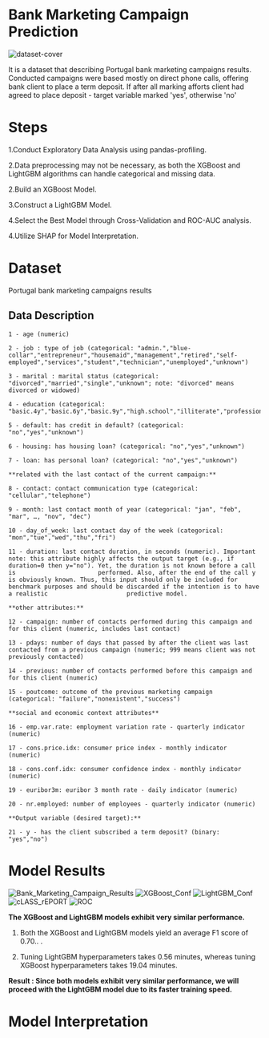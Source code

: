 # Bank Marketing Campaign Prediction

![dataset-cover](https://github.com/ufuksecilmis/Bank_Marketing_Campaign_Prediction/assets/51096261/7d34113b-68e7-406d-87b2-e17dc4fd4c53)


It is a dataset that describing Portugal bank marketing campaigns results.
Conducted campaigns were based mostly on direct phone calls, offering bank client to place a term deposit.
If after all marking afforts client had agreed to place deposit - target variable marked 'yes', otherwise 'no'

# Steps

1.Conduct Exploratory Data Analysis using pandas-profiling.

2.Data preprocessing may not be necessary, as both the XGBoost and LightGBM algorithms can handle categorical and missing data.

2.Build an XGBoost Model.

3.Construct a LightGBM Model.

4.Select the Best Model through Cross-Validation and ROC-AUC analysis.

4.Utilize SHAP for Model Interpretation.

# Dataset
Portugal bank marketing campaigns results

## Data Description

    1 - age (numeric)

    2 - job : type of job (categorical: "admin.","blue-collar","entrepreneur","housemaid","management","retired","self-employed","services","student","technician","unemployed","unknown")

    3 - marital : marital status (categorical: "divorced","married","single","unknown"; note: "divorced" means divorced or widowed)

    4 - education (categorical: "basic.4y","basic.6y","basic.9y","high.school","illiterate","professional.course","university.degree","unknown")

    5 - default: has credit in default? (categorical: "no","yes","unknown")

    6 - housing: has housing loan? (categorical: "no","yes","unknown")

    7 - loan: has personal loan? (categorical: "no","yes","unknown")

    **related with the last contact of the current campaign:**
    
    8 - contact: contact communication type (categorical: "cellular","telephone")

    9 - month: last contact month of year (categorical: "jan", "feb", "mar", …, "nov", "dec")

    10 - day_of_week: last contact day of the week (categorical: "mon","tue","wed","thu","fri")

    11 - duration: last contact duration, in seconds (numeric). Important note: this attribute highly affects the output target (e.g., if duration=0 then y="no"). Yet, the duration is not known before a call is                       performed. Also, after the end of the call y is obviously known. Thus, this input should only be included for benchmark purposes and should be discarded if the intention is to have a realistic                      predictive model.
    
    **other attributes:**

    12 - campaign: number of contacts performed during this campaign and for this client (numeric, includes last contact)

    13 - pdays: number of days that passed by after the client was last contacted from a previous campaign (numeric; 999 means client was not previously contacted)

    14 - previous: number of contacts performed before this campaign and for this client (numeric)

    15 - poutcome: outcome of the previous marketing campaign (categorical: "failure","nonexistent","success")
    
    **social and economic context attributes**

    16 - emp.var.rate: employment variation rate - quarterly indicator (numeric)

    17 - cons.price.idx: consumer price index - monthly indicator (numeric)

    18 - cons.conf.idx: consumer confidence index - monthly indicator (numeric)

    19 - euribor3m: euribor 3 month rate - daily indicator (numeric)

    20 - nr.employed: number of employees - quarterly indicator (numeric)

    **Output variable (desired target):**

    21 - y - has the client subscribed a term deposit? (binary: "yes","no")


# Model Results

![Bank_Marketing_Campaign_Results](https://github.com/ufuksecilmis/Bank_Marketing_Campaign_Prediction/assets/51096261/91dfa23d-6103-471f-8852-bd61d84ed16b)
![XGBoost_Conf](https://github.com/ufuksecilmis/Bank_Marketing_Campaign_Prediction/assets/51096261/a197f238-268f-46af-ae18-e18119e006cd)
![LightGBM_Conf](https://github.com/ufuksecilmis/Bank_Marketing_Campaign_Prediction/assets/51096261/13f39468-89be-430f-ab50-61b52d4ffe77)
![cLASS_rEPORT](https://github.com/ufuksecilmis/Bank_Marketing_Campaign_Prediction/assets/51096261/273e8d20-93c7-4491-b68e-12cbc80447d0)
![ROC](https://github.com/ufuksecilmis/Bank_Marketing_Campaign_Prediction/assets/51096261/00f44e3d-3651-4e35-9367-a406c1c465c7)

**The XGBoost and LightGBM models exhibit very similar performance.**

1. Both the XGBoost and LightGBM models yield an average F1 score of 0.70.. .

2. Tuning LightGBM hyperparameters takes 0.56 minutes, whereas tuning XGBoost hyperparameters takes 19.04 minutes.

**Result : Since both models exhibit very similar performance, we will proceed with the LightGBM model due to its faster training speed.**


# Model Interpretation
